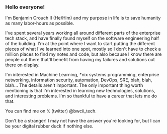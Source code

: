 ### Hello everyone!

I'm Benjamin Crouch II (He/Him) and my purpose in life is to save humanity as many labor-hours as possible.

I've spent several years working all around different parts of the enterprise tech stack, and have finally found myself on the software engineering half of the building. 
I'm at the point where I want to start putting the different pieces of what I've learned into one spot, mostly so I don't have to check a million places to find my notes and code, but also because I know there are people out there that'll benefit from having my failures and solutions out there on display.

I'm interested in Machine Learning, *nix systems programming, enterprise networking, information security, automation, DevOps, SRE, blah, blah, blah... The details aren't important. The only important thing worth mentioning is that I'm interested in learning new technologies, solutions, and interesting problems. 
I'm so thankful to have a career that lets me do that.

You can find me on 𝕏 (twitter) @bwcii_tech. 

Don't be a stranger! I may not have the answer you're looking for, but I can be your digital rubber duck if nothing else.
